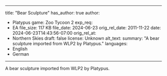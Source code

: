 ---
title: "Bear Sculpture"
has_author: true
author: 
- Platypus
game: Zoo Tycoon 2
exp_req: 
- EA
file_size: 117 KB
file_date: 2024-06-23
orig_rel_date: 2011-11-22
date: 2024-06-23T14:43:56-07:00
orig_rel_at: 
- Northern Skies
draft: false
license: Unknown
alt_text: 
summary: "A bear sculpture imported from WLP2 by Platypus."
languages:
- English
- German
----

A bear sculpture imported from WLP2 by Platypus.